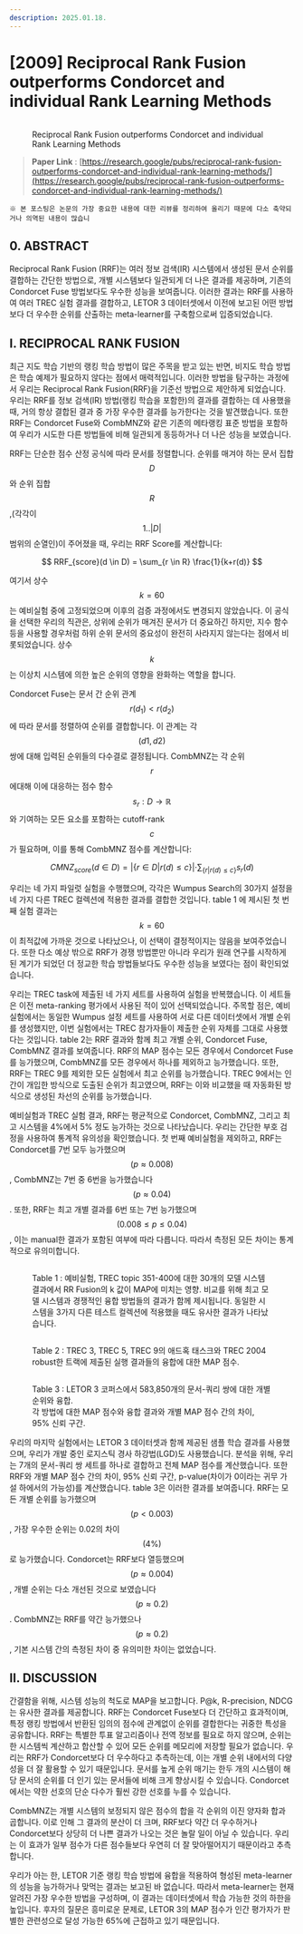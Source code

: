 ```yaml
---
description: 2025.01.18.
---
```


# \[2009] Reciprocal Rank Fusion outperforms Condorcet and individual Rank Learning Methods

<figure><img src="../../.gitbook/assets/rrf_paper_cover.png" alt=""><figcaption><p>Reciprocal Rank Fusion outperforms Condorcet and individual Rank Learning Methods</p></figcaption></figure>

> **Paper Link** : [https://research.google/pubs/reciprocal-rank-fusion-outperforms-condorcet-and-individual-rank-learning-methods/](https://research.google/pubs/reciprocal-rank-fusion-outperforms-condorcet-and-individual-rank-learning-methods/)

```
※ 본 포스팅은 논문의 가장 중요한 내용에 대한 리뷰를 정리하여 올리기 때문에 다소 축약되거나 의역된 내용이 많습니
```



## 0. ABSTRACT

Reciprocal Rank Fusion (RRF)는 여러 정보 검색(IR) 시스템에서 생성된 문서 순위를 결합하는 간단한 방법으로, 개별 시스템보다 일관되게 더 나은 결과를 제공하며, 기존의 Condorcet Fuse 방법보다도 우수한 성능을 보여줍니다. 이러한 결과는 RRF를 사용하여 여러 TREC 실험 결과를 결합하고, LETOR 3 데이터셋에서 이전에 보고된 어떤 방법보다 더 우수한 순위를 산출하는 meta-learner를 구축함으로써 입증되었습니다.

## Ⅰ. RECIPROCAL RANK FUSION

최근 지도 학습 기반의 랭킹 학습 방법이 많은 주목을 받고 있는 반면, 비지도 학습 방법은 학습 예제가 필요하지 않다는 점에서 매력적입니다. 이러한 방법을 탐구하는 과정에서 우리는 Reciprocal Rank Fusion(RRF)을 기준선 방법으로 제안하게 되었습니다. 우리는 RRF를 정보 검색(IR) 방법(랭킹 학습을 포함한)의 결과를 결합하는 데 사용했을 때, 거의 항상 결합된 결과 중 가장 우수한 결과를 능가한다는 것을 발견했습니다. 또한 RRF는 Condorcet Fuse와 CombMNZ와 같은 기존의 메타랭킹 표준 방법을 포함하여 우리가 시도한 다른 방법들에 비해 일관되게 동등하거나 더 나은 성능을 보였습니다.&#x20;

RRF는 단순한 점수 산정 공식에 따라 문서를 정렬합니다. 순위를 매겨야 하는 문서 집합 $$D$$와 순위 집합 $$R$$ ,(각각이 $$1..|D|$$ 범위의 순열인)이 주어졌을 때, 우리는 RRF Score를 계산합니다:

$$
RRF_{score}(d \in D) = \sum_{r \in R} \frac{1}{k+r(d)}
$$

여기서 상수 $$k=60$$ 는 예비실험 중에 고정되었으며 이후의 검증 과정에서도 변경되지 않았습니다. 이 공식을 선택한 우리의 직관은, 상위에 순위가 매겨진 문서가 더 중요하긴 하지만, 지수 함수 등을 사용할 경우처럼 하위 순위 문서의 중요성이 완전히 사라지지 않는다는 점에서 비롯되었습니다. 상수 $$k$$는 이상치 시스템에 의한 높은 순위의 영향을 완화하는 역할을 합니다.

Condorcet Fuse는 문서 간 순위 관계 $$r(d_1) < r(d_2)$$에 따라 문서를 정렬하여 순위를 결합합니다. 이 관계는 각 $$(d1,d2)$$ 쌍에 대해 입력된 순위들의 다수결로 결정됩니다. CombMNZ는 각 순위 $$r$$ 에대해 이에 대응하는 점수 함수 $$s_r : D \rightarrow \mathbb{R}$$와 기여하는 모든 요소를 포함하는 cutoff-rank $$c$$가 필요하며, 이를 통해 CombMNZ 점수를 계산합니다:

$$
CMNZ_{score}(d \in D) = |\{ r \in D | r(d)\leq c\}| \cdot \sum_{\{r|r(d)\leq c\}} s_r(d)
$$

우리는 네 가지 파일럿 실험을 수행했으며, 각각은 Wumpus Search의 30가지 설정을 네 가지 다른 TREC 컬렉션에 적용한 결과를 결합한 것입니다. table 1 에 제시된 첫 번째 실험 결과는 $$k=60$$이 최적값에 가까운 것으로 나타났으나, 이 선택이 결정적이지는 않음을 보여주었습니다. 또한 다소 예상 밖으로 RRF가 경쟁 방법뿐만 아니라 우리가 원래 연구를 시작하게 된 계기가 되었던 더 정교한 학습 방법들보다도 우수한 성능을 보였다는 점이 확인되었습니다.

우리는 TREC task에 제출된 네 가지 세트를 사용하여 실험을 반복했습니다. 이 세트들은 이전 meta-ranking 평가에서 사용된 적이 있어 선택되었습니다. 주목할 점은, 예비실험에서는 동일한 Wumpus 설정 세트를 사용하여 서로 다른 데이터셋에서 개별 순위를 생성했지만, 이번 실험에서는 TREC 참가자들이 제출한 순위 자체를 그대로 사용했다는 것입니다. table 2는 RRF 결과와 함께 최고 개별 순위, Condorcet Fuse, CombMNZ 결과를 보여줍니다. RRF의 MAP 점수는 모든 경우에서 Condorcet Fuse를 능가했으며, CombMNZ를 모든 경우에서 하나를 제외하고 능가했습니다. 또한, RRF는 TREC 9를 제외한 모든 실험에서 최고 순위를 능가했습니다. TREC 9에서는 인간이 개입한 방식으로 도출된 순위가 최고였으며, RRF는 이와 비교했을 때 자동화된 방식으로 생성된 차선의 순위를 능가했습니다.

예비실험과 TREC 실험 결과, RRF는 평균적으로 Condorcet, CombMNZ, 그리고 최고 시스템을 4%에서 5% 정도 능가하는 것으로 나타났습니다. 우리는 간단한 부호 검정을 사용하여 통계적 유의성을 확인했습니다. 첫 번째 예비실험을 제외하고, RRF는 Condorcet를 7번 모두 능가했으며$$(p \approx 0.008)$$, CombMNZ는 7번 중 6번을 능가했습니다$$(p \approx 0.04)$$. 또한, RRF는 최고 개별 결과를 6번 또는 7번 능가했으며$$(0.008 \leq p \leq 0.04)$$, 이는 manual한 결과가 포함된 여부에 따라 다릅니다. 따라서 측정된 모든 차이는 통계적으로 유의미합니다.

<figure><img src="../../.gitbook/assets/image (7).png" alt=""><figcaption><p>Table 1 : 예비실험, TREC topic 351-400에 대한 30개의 모델 시스템 결과에서 RR Fusion의 k 값이 MAP에 미치는 영향. 비교를 위해 최고 모델 시스템과 경쟁적인 융합 방법들의 결과가 함께 제시됩니다. 동일한 시스템을 3가지 다른 테스트 컬렉션에 적용했을 때도 유사한 결과가 나타났습니다.</p></figcaption></figure>

<figure><img src="../../.gitbook/assets/image (1) (1) (1) (1).png" alt=""><figcaption><p>Table 2 : TREC 3, TREC 5, TREC 9의 애드혹 태스크와 TREC 2004 robust한 트랙에 제출된 실행 결과들의 융합에 대한 MAP 점수.</p></figcaption></figure>

<figure><img src="../../.gitbook/assets/image (2) (1) (1).png" alt=""><figcaption><p>Table 3 : LETOR 3 코퍼스에서 583,850개의 문서-쿼리 쌍에 대한 개별 순위와 융합. <br>각 방법에 대한 MAP 점수와 융합 결과와 개별 MAP 점수 간의 차이, 95% 신뢰 구간.</p></figcaption></figure>

우리의 마지막 실험에서는 LETOR 3 데이터셋과 함께 제공된 샘플 학습 결과를 사용했으며, 우리가 개발 중인 로지스틱 경사 하강법(LGD)도 사용했습니다. 분석을 위해, 우리는 7개의 문서-쿼리 쌍 세트를 하나로 결합하고 전체 MAP 점수를 계산했습니다. 또한 RRF와 개별 MAP 점수 간의 차이, 95% 신뢰 구간, p-value(차이가 0이라는 귀무 가설 하에서의 가능성)를 계산했습니다. table 3은 이러한 결과를 보여줍니다. RRF는 모든 개별 순위를 능가했으며$$(p < 0.003)$$, 가장 우수한 순위는 0.02의 차이$$(4\%)$$로 능가했습니다. Condorcet는 RRF보다 열등했으며$$(p \approx 0.004)$$, 개별 순위는 다소 개선된 것으로 보였습니다$$(p \approx 0.2)$$. CombMNZ는 RRF를 약간 능가했으나$$(p \approx 0.2)$$, 기본 시스템 간의 측정된 차이 중 유의미한 차이는 없었습니다.

## Ⅱ. DISCUSSION

간결함을 위해, 시스템 성능의 척도로 MAP을 보고합니다. P@k, R-precision, NDCG는 유사한 결과를 제공합니다. RRF는 Condorcet Fuse보다 더 간단하고 효과적이며, 특정 랭킹 방법에서 반환된 임의의 점수에 관계없이 순위를 결합한다는 귀중한 특성을 공유합니다. RRF는 특별한 투표 알고리즘이나 전역 정보를 필요로 하지 않으며, 순위는 한 시스템씩 계산하고 합산할 수 있어 모든 순위를 메모리에 저장할 필요가 없습니다. 우리는 RRF가 Condorcet보다 더 우수하다고 추측하는데, 이는 개별 순위 내에서의 다양성을 더 잘 활용할 수 있기 때문입니다. 문서를 높게 순위 매기는 한두 개의 시스템이 해당 문서의 순위를 더 인기 있는 문서들에 비해 크게 향상시킬 수 있습니다. Condorcet에서는 약한 선호의 단순 다수가 훨씬 강한 선호를 누를 수 있습니다.

CombMNZ는 개별 시스템의 보정되지 않은 점수의 합을 각 순위의 이진 양자화 합과 곱합니다. 이로 인해 그 결과의 분산이 더 크며, RRF보다 약간 더 우수하거나 Condorcet보다 상당히 더 나쁜 결과가 나오는 것은 놀랄 일이 아닐 수 있습니다. 우리는 이 효과가 일부 점수가 다른 점수들보다 우연히 더 잘 맞아떨어지기 때문이라고 추측합니다.

우리가 아는 한, LETOR 기준 랭킹 학습 방법에 융합을 적용하여 형성된 meta-learner의 성능을 능가하거나 맞먹는 결과는 보고된 바 없습니다. 따라서 meta-learner는 현재 알려진 가장 우수한 방법을 구성하며, 이 결과는 데이터셋에서 학습 가능한 것의 하한을 높입니다. 후자의 질문은 흥미로운 문제로, LETOR 3의 MAP 점수가 인간 평가자가 판별한 관련성으로 달성 가능한 65%에 근접하고 있기 때문입니다.

